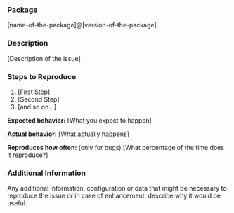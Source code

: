 ### Package

[name-of-the-package]@[version-of-the-package]

### Description

[Description of the issue]

### Steps to Reproduce

1. [First Step]
2. [Second Step]
3. [and so on...]

**Expected behavior:** [What you expect to happen]

**Actual behavior:** [What actually happens]

**Reproduces how often:** (only for bugs) [What percentage of the time does it reproduce?]

### Additional Information

Any additional information, configuration or data that might be necessary to reproduce the issue or in case of enhancement, describe why it would be useful.
